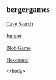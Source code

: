 
<html>
    <head>
        <meta charset="utf-8">
        <title>bergergames</title>
        <style>
           body {font-family: calibri;}
        </style>
    </head>
    <body>
        <h2>bergergames</h2>
        <a href = "https://bergerman3.github.io/cavesearch">Cave Search</a>
        <br><br>
        <a href = "https://bergerman3.github.io/jumper">Jumper</a>
        <br><br>
        <a href = "https://bergerman3.github.io/blobgame">Blob Game</a>
        <br><br>
        <a href = "https://bergerman3.github.io/hexomino">Hexomino</a>

    </body>
</html>
